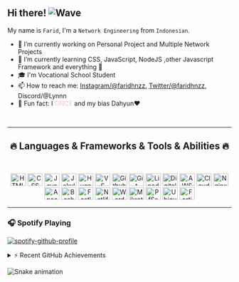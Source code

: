 ## Hi there! ![Wave]

My name is `Farid`, I'm a `Network Engineering` from `Indonesian`.

- 🔭 I’m currently working on Personal Project and Multiple Network Projects
- 🌱 I’m currently learning CSS, JavaScript, NodeJS ,other Javascript Framework and everything 🤣
- 🎓 I'm Vocational School Student
- 📫 How to reach me: [Instagram/@faridhnzz], [Twitter/@faridhnzz], Discord/@Lynnn
- 👾 Fun fact: I <span style="color:pink">ONCE</span> and my bias Dahyun❤️

<br>
<hr>
<h2 align="center">🔥 Languages & Frameworks & Tools & Abilities 🔥</h2>
<br>
<p align="center">
  <img title="HTML" height="28" width="34px" src="https://www.svgrepo.com/show/349402/html5.svg">
  <img title="CSS" height="28" width="34px" src="https://www.svgrepo.com/show/349330/css3.svg">
  <img title="Javascript" height="28" width="34px" src="https://www.svgrepo.com/show/303206/javascript-logo.svg">
  <img title="Jekyll" height="28" width="34px" src="https://www.svgrepo.com/show/353927/jekyll.svg">
  <img title="Hugo" height="28" width="34px" src="https://www.svgrepo.com/show/353888/hugo.svg">
  <img title="VS Code" height="28" width="34px" src="https://www.svgrepo.com/show/303535/visual-studio-code-logo.svg">
  <img title="Github" height="28" width="34px" src="https://www.svgrepo.com/show/217753/github.svg">
  <img title="Git" height="28" width="34px" src="https://www.svgrepo.com/show/353782/git-icon.svg">
  <img title="Linode" height="28" width="34px" src="https://www.svgrepo.com/show/354002/linode.svg">
  <img title="Digital Ocean" height="28" width="34px" src="https://www.svgrepo.com/show/353649/digital-ocean.svg">
  <img title="AWS EC2" height="28" width="34px" src="https://www.svgrepo.com/show/353449/aws-ec2.svg">
  <img title="Cloudflare" height="28" width="34px" src="https://www.svgrepo.com/show/353564/cloudflare.svg">
  <img title="Nginx" height="28" width="34px" src="https://www.svgrepo.com/show/354115/nginx.svg">
  <img title="Apache" height="28" width="34px" src="https://www.svgrepo.com/show/353400/apache.svg">
  <img title="Bash" height="28" width="34px" src="https://www.svgrepo.com/show/353478/bash-icon.svg">
  <img title="Fastly" height="28" width="34px" src="https://www.svgrepo.com/show/353730/fastly.svg">
  <img title="Netlify" height="28" width="34px" src="https://www.svgrepo.com/show/354110/netlify.svg">
  <img title="Wordpress" height="28" width="34px" src="https://www.svgrepo.com/show/217790/wordpress.svg">
  <img title="Mikrotik" height="28" width="34px" src="https://upload.wikimedia.org/wikipedia/commons/3/37/MikroTik_logo.svg">
  <img title="PfSense" height="28" width="34px" src="https://upload.wikimedia.org/wikipedia/commons/2/2a/PfSense_logo.svg">
  <img title="Ubiquiti" height="28" width="34px" src="https://www.svgrepo.com/show/349542/ubiquiti.svg">
  <img title="Fortinet" height="28" width="34px" src="https://upload.wikimedia.org/wikipedia/commons/6/62/Fortinet_logo.svg">
  <!-- <img title="" height="28" width="34px" src=""> -->
</p>
<hr>

### 🎧 Spotify Playing

[![spotify-github-profile]](https://spotify-github-profile.vercel.app/api/view?uid=twhldi22qw4olbchk87zwy42b&redirect=true)

<details>
  <summary>⚡ Recent GitHub Achievements</summary>

![Metrics-achievements]

</details>

![Snake animation]

<!-- Variable -->

[wave]: https://cdn.statically.io/img/i.imgur.com/w=20/mbOk4Sm.gif
[metrics-achievements]: https://raw.githubusercontent.com/yuimatcha/yuimatcha/master/github-metrics.svg
[snake animation]: https://raw.githubusercontent.com/yuimatcha/yuimatcha/output/github-contribution-grid-snake.svg
[spotify-github-profile]: https://spotify-github-profile.vercel.app/api/view?uid=twhldi22qw4olbchk87zwy42b&cover_image=true&theme=novatorem

<!-- IG -->
[Instagram/@faridhnzz]: https://www.instagram.com/faridhnzz
[Twitter/@faridhnzz]: https://twitter.com/faridhnzz
